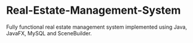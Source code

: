 # Real-Estate-Management-System
Fully functional real estate management system implemented using Java, JavaFX, MySQL and SceneBuilder.
